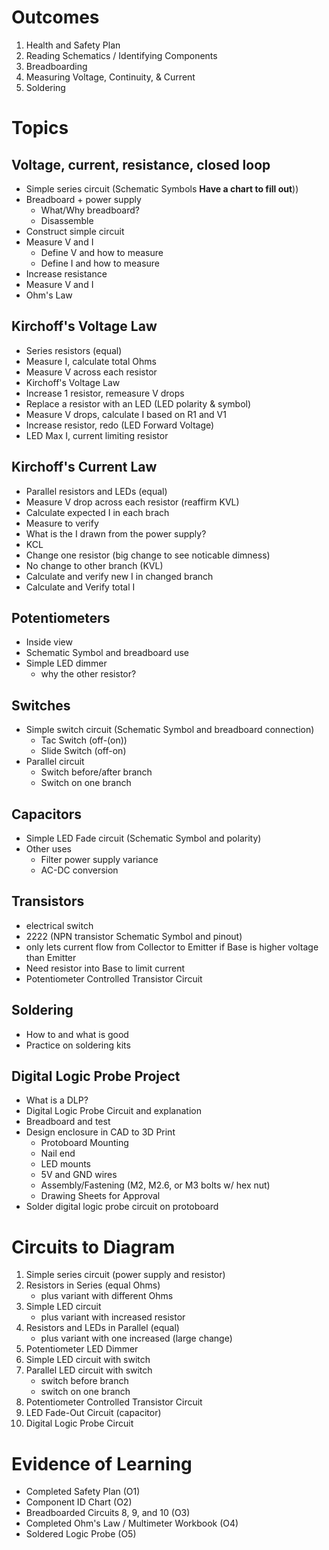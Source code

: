 # Outcomes

1. Health and Safety Plan
2. Reading Schematics / Identifying Components
3. Breadboarding
4. Measuring Voltage, Continuity, & Current
5. Soldering
 
# Topics 
## Voltage, current, resistance, closed loop
  * Simple series circuit (Schematic Symbols **Have a chart to fill out**))
  * Breadboard + power supply
    * What/Why breadboard?
    * Disassemble
  * Construct simple circuit
  * Measure V and I
    * Define V and how to measure
    * Define I and how to measure
  * Increase resistance
  * Measure V and I
  * Ohm's Law
## Kirchoff's Voltage Law
  * Series resistors (equal)
  * Measure I, calculate total Ohms
  * Measure V across each resistor
  * Kirchoff's Voltage Law
  * Increase 1 resistor, remeasure V drops
  * Replace a resistor with an LED (LED polarity & symbol)
  * Measure V drops, calculate I based on R1 and V1
  * Increase resistor, redo (LED Forward Voltage)
  * LED Max I, current limiting resistor
## Kirchoff's Current Law
  * Parallel resistors and LEDs (equal)
  * Measure V drop across each resistor (reaffirm KVL)
  * Calculate expected I in each brach
  * Measure to verify
  * What is the I drawn from the power supply?
  * KCL
  * Change one resistor (big change to see noticable dimness)
  * No change to other branch (KVL)
  * Calculate and verify new I in changed branch
  * Calculate and Verify total I
## Potentiometers
  * Inside view
  * Schematic Symbol and breadboard use
  * Simple LED dimmer
    * why the other resistor?
## Switches
  * Simple switch circuit (Schematic Symbol and breadboard connection)
    * Tac Switch (off-(on))
    * Slide Switch (off-on)
  * Parallel circuit
    * Switch before/after branch
    * Switch on one branch
## Capacitors
  * Simple LED Fade circuit (Schematic Symbol and polarity)
  * Other uses
    * Filter power supply variance
    * AC-DC conversion
## Transistors
  * electrical switch
  * 2222 (NPN transistor Schematic Symbol and pinout)
  * only lets current flow from Collector to Emitter if Base is higher voltage than Emitter
  * Need resistor into Base to limit current
  * Potentiometer Controlled Transistor Circuit
## Soldering
  * How to and what is good
  * Practice on soldering kits
## Digital Logic Probe Project
  * What is a DLP?
  * Digital Logic Probe Circuit and explanation
  * Breadboard and test
  * Design enclosure in CAD to 3D Print
    * Protoboard Mounting
    * Nail end
    * LED mounts
    * 5V and GND wires
    * Assembly/Fastening (M2, M2.6, or M3 bolts w/ hex nut)
    * Drawing Sheets for Approval
  * Solder digital logic probe circuit on protoboard


# Circuits to Diagram
  1. Simple series circuit (power supply and resistor)
  2. Resistors in Series (equal Ohms)  
     * plus variant with different Ohms
  3. Simple LED circuit
     * plus variant with increased resistor
  4. Resistors and LEDs in Parallel (equal)
      * plus variant with one increased (large change)  
  5. Potentiometer LED Dimmer
  6. Simple LED circuit with switch
  7. Parallel LED circuit with switch
      * switch before branch
      * switch on one branch
  8. Potentiometer Controlled Transistor Circuit
  9. LED Fade-Out Circuit (capacitor)
  10. Digital Logic Probe Circuit   

# Evidence of Learning
* Completed Safety Plan (O1)
* Component ID Chart (O2)
* Breadboarded Circuits 8, 9, and 10 (O3)
* Completed Ohm's Law / Multimeter Workbook (O4)
* Soldered Logic Probe (O5)